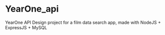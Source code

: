 # YearOne_api
 YearOne API Design project for a film data search app, made with NodeJS + ExpressJS + MySQL
